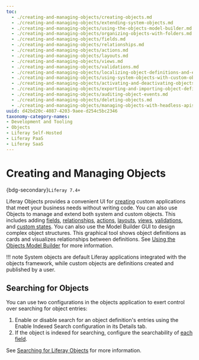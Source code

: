 ```yaml
---
toc:
  - ./creating-and-managing-objects/creating-objects.md
  - ./creating-and-managing-objects/extending-system-objects.md
  - ./creating-and-managing-objects/using-the-objects-model-builder.md
  - ./creating-and-managing-objects/organizing-objects-with-folders.md
  - ./creating-and-managing-objects/fields.md
  - ./creating-and-managing-objects/relationships.md
  - ./creating-and-managing-objects/actions.md
  - ./creating-and-managing-objects/layouts.md
  - ./creating-and-managing-objects/views.md
  - ./creating-and-managing-objects/validations.md
  - ./creating-and-managing-objects/localizing-object-definitions-and-entries.md
  - ./creating-and-managing-objects/using-system-objects-with-custom-objects.md
  - ./creating-and-managing-objects/activating-and-deactivating-objects.md
  - ./creating-and-managing-objects/exporting-and-importing-object-definitions.md
  - ./creating-and-managing-objects/auditing-object-events.md
  - ./creating-and-managing-objects/deleting-objects.md
  - ./creating-and-managing-objects/managing-objects-with-headless-apis.md
uuid: d42bd20c-4087-4203-9aee-d254c5bc2346
taxonomy-category-names:
- Development and Tooling
- Objects
- Liferay Self-Hosted
- Liferay PaaS
- Liferay SaaS
---
```

# Creating and Managing Objects

{bdg-secondary}`Liferay 7.4+`

Liferay Objects provides a convenient UI for [creating](./creating-and-managing-objects/creating-objects.md) custom applications that meet your business needs without writing code. You can also use Objects to manage and extend both system and custom objects. This includes adding [fields](./creating-and-managing-objects/fields.md), [relationships](./creating-and-managing-objects/relationships.md), [actions](./creating-and-managing-objects/actions.md), [layouts](./creating-and-managing-objects/layouts.md), [views](./creating-and-managing-objects/views.md), [validations](./creating-and-managing-objects/validations.md), and [custom states](./creating-and-managing-objects/fields/adding-and-managing-custom-states.md). You can also use the Model Builder GUI to design complex object structures. This graphical tool shows object definitions as cards and visualizes relationships between definitions. See [Using the Objects Model Builder](./creating-and-managing-objects/using-the-objects-model-builder.md) for more information.

!!! note 
    System objects are default Liferay applications integrated with the objects framework, while custom objects are definitions created and published by a user.

## Searching for Objects

You can use two configurations in the objects application to exert control over searching for object entries: 

1. Enable or disable search for an object definition's entries using the Enable Indexed Search configuration in its Details tab.
1. If the object is indexed for searching, configure the searchability of [each field](./creating-and-managing-objects/fields/adding-fields-to-objects.md).

See [Searching for Liferay Objects](../../using-search/getting-started/searching-for-content.md#searching-for-liferay-objects) for more information.
